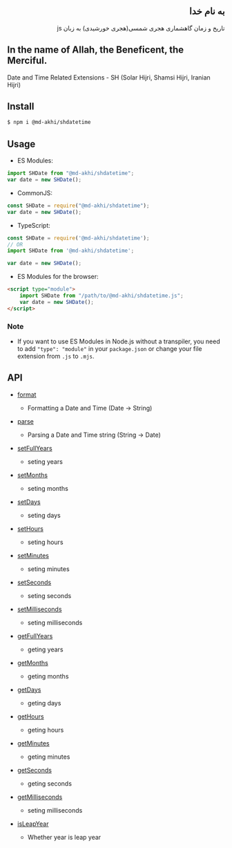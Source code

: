 <div dir=rtl>
  
## به نام خدا

تاریخ و زمان گاهشماری هجری شمسی(هجری خورشیدی) به زبان js

</div>

## In the name of Allah, the Beneficent, the Merciful.

Date and Time Related Extensions - SH (Solar Hijri, Shamsi Hijri, Iranian Hijri)

## Install

```bash
$ npm i @md-akhi/shdatetime
```

## Usage

- ES Modules:

```javascript
import SHDate from "@md-akhi/shdatetime";
var date = new SHDate();
```

- CommonJS:

```javascript
const SHDate = require("@md-akhi/shdatetime");
var date = new SHDate();
```

- TypeScript:

```TypeScript
const SHDate = require('@md-akhi/shdatetime');
// OR
import SHDate from '@md-akhi/shdatetime';

var date = new SHDate();
```

- ES Modules for the browser:

```html
<script type="module">
	import SHDate from "/path/to/@md-akhi/shdatetime.js";
	var date = new SHDate();
</script>
```

### Note

- If you want to use ES Modules in Node.js without a transpiler, you need to add `"type": "module"` in your `package.json` or change your file extension from `.js` to `.mjs`.

## API

- [format](#format)

  - Formatting a Date and Time (Date -> String)

- [parse](#parse)

  - Parsing a Date and Time string (String -> Date)

- [setFullYears](#setyearsdateobj-years)

  - seting years

- [setMonths](#setmonths)

  - seting months

- [setDays](#setdays)

  - seting days

- [setHours](#sethours)

  - seting hours

- [setMinutes](#setminutes)

  - seting minutes

- [setSeconds](#setseconds)

  - seting seconds

- [setMilliseconds](#setmilliseconds)

  - seting milliseconds

- [getFullYears](#getyearsdateobj-years)

  - geting years

- [getMonths](#getmonths)

  - geting months

- [getDays](#getdays)

  - geting days

- [getHours](#gethours)

  - geting hours

- [getMinutes](#getminutes)

  - geting minutes

- [getSeconds](#getseconds)

  - geting seconds

- [getMilliseconds](#getmilliseconds)

  - seting milliseconds

- [isLeapYear](#isLeapYear)

  - Whether year is leap year
